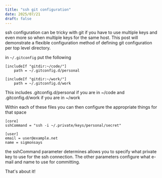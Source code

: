 ```yaml
---
title: "ssh git configuration"
date: 2025/07/21
draft: false
---
```


ssh configuration can be tricky with git if you have to use multiple keys and even more so when multiple keys
for the same host.  This post will demonstrate a flexible configuration method of defining git configuration
per top level directory.

in `~/.gitconfig` put the following

    [includeIf "gitdir:~/code/"]
        path = ~/.gitconfig.d/personal

    [includeIf "gitdir:~/work/"]
        path = ~/.gitconfig.d/work

This includes .gitconfig.d/personal if you are in ~/code and .gitconfig.d/work if you are in ~/work

Within each of these files you can then configure the appropriate things for that space

    [core]
    sshCommand = "ssh -i ~/.private/keys/personal/secret"

    [user]
    email = user@example.net
    name = sigmonsays

the sshCommand parameter determines allows you to specify what private key to use for the ssh connection. The other
parameters configure what e-mail and name to use for committing.

That's about it!
